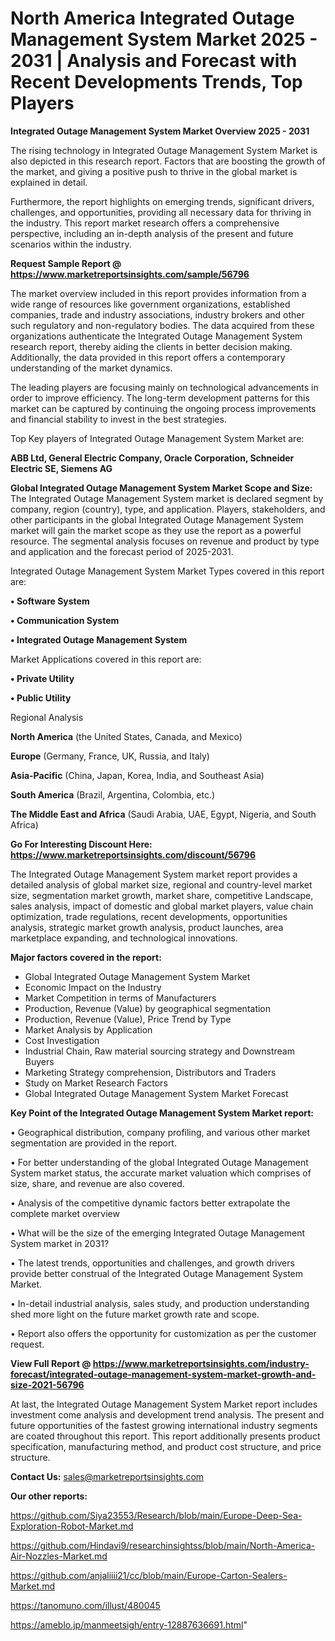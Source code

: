 # North America Integrated Outage Management System Market 2025 - 2031 | Analysis and Forecast with Recent Developments Trends, Top Players

<Strong> Integrated Outage Management System Market Overview 2025 - 2031</strong>

The rising technology in Integrated Outage Management System Market is also depicted in this research report. Factors that are boosting the growth of the market, and giving a positive push to thrive in the global market is explained in detail.

Furthermore, the report highlights on emerging trends, significant drivers, challenges, and opportunities, providing all necessary data for thriving in the industry. This report market research offers a comprehensive perspective, including an in-depth analysis of the present and future scenarios within the industry.

<strong>Request Sample Report @ <a href=https://www.marketreportsinsights.com/sample/56796>https://www.marketreportsinsights.com/sample/56796</a></strong>

The market overview included in this report provides information from a wide range of resources like government organizations, established companies, trade and industry associations, industry brokers and other such regulatory and non-regulatory bodies. The data acquired from these organizations authenticate the Integrated Outage Management System research report, thereby aiding the clients in better decision making. Additionally, the data provided in this report offers a contemporary understanding of the market dynamics.

The leading players are focusing mainly on technological advancements in order to improve efficiency. The long-term development patterns for this market can be captured by continuing the ongoing process improvements and financial stability to invest in the best strategies.

Top Key players of Integrated Outage Management System Market are:

<strong>ABB Ltd, General Electric Company, Oracle Corporation, Schneider Electric SE, Siemens AG</strong>

<strong><b>Global Integrated Outage Management System Market Scope and Size:</b></strong>
The Integrated Outage Management System market is declared segment by company, region (country), type, and application. Players, stakeholders, and other participants in the global Integrated Outage Management System market will gain the market scope as they use the report as a powerful resource. The segmental analysis focuses on revenue and product by type and application and the forecast period of 2025-2031.

Integrated Outage Management System Market Types covered in this report are:

<strong>• Software System

• Communication System

• Integrated Outage Management System</strong>

Market Applications covered in this report are:

<strong>• Private Utility

• Public Utility</strong> 

Regional Analysis

<strong>North America</strong> (the United States, Canada, and Mexico)

<strong>Europe</strong> (Germany, France, UK, Russia, and Italy)

<strong>Asia-Pacific</strong> (China, Japan, Korea, India, and Southeast Asia)

<strong>South America</strong> (Brazil, Argentina, Colombia, etc.)

<strong>The Middle East and Africa</strong> (Saudi Arabia, UAE, Egypt, Nigeria, and South Africa)

<strong>Go For Interesting Discount Here: <a href=https://www.marketreportsinsights.com/discount/56796>https://www.marketreportsinsights.com/discount/56796</a></strong>

The Integrated Outage Management System market report provides a detailed analysis of global market size, regional and country-level market size, segmentation market growth, market share, competitive Landscape, sales analysis, impact of domestic and global market players, value chain optimization, trade regulations, recent developments, opportunities analysis, strategic market growth analysis, product launches, area marketplace expanding, and technological innovations.

<strong><b>Major factors covered in the report:</b></strong>
<ul>
  <li>Global Integrated Outage Management System Market </li>
  <li>Economic Impact on the Industry</li>
  <li>Market Competition in terms of Manufacturers</li>
  <li>Production, Revenue (Value) by geographical segmentation</li>
  <li>Production, Revenue (Value), Price Trend by Type</li>
  <li>Market Analysis by Application</li>
  <li>Cost Investigation</li>
  <li>Industrial Chain, Raw material sourcing strategy and Downstream Buyers</li>
  <li>Marketing Strategy comprehension, Distributors and Traders</li>
  <li>Study on Market Research Factors</li>
  <li>Global Integrated Outage Management System Market Forecast</li>
</ul>

<strong><b>Key Point of the Integrated Outage Management System Market report:</b></strong>

• Geographical distribution, company profiling, and various other market segmentation are provided in the report.

• For better understanding of the global Integrated Outage Management System market status, the accurate market valuation which comprises of size, share, and revenue are also covered.

• Analysis of the competitive dynamic factors better extrapolate the complete market overview

• What will be the size of the emerging Integrated Outage Management System market in 2031?

• The latest trends, opportunities and challenges, and growth drivers provide better construal of the Integrated Outage Management System Market.

• In-detail industrial analysis, sales study, and production understanding shed more light on the future market growth rate and scope.

• Report also offers the opportunity for customization as per the customer request.

<strong><b>View Full Report @ <a href=https://www.marketreportsinsights.com/industry-forecast/integrated-outage-management-system-market-growth-and-size-2021-56796>https://www.marketreportsinsights.com/industry-forecast/integrated-outage-management-system-market-growth-and-size-2021-56796</a></b></strong>


At last, the Integrated Outage Management System Market report includes investment come analysis and development trend analysis. The present and future opportunities of the fastest growing international industry segments are coated throughout this report. This report additionally presents product specification, manufacturing method, and product cost structure, and price structure.

<strong>Contact Us:</strong>
sales@marketreportsinsights.com

<strong>Our other reports:</strong>

<a href=https://github.com/Siya23553/Research/blob/main/Europe-Deep-Sea-Exploration-Robot-Market.md>https://github.com/Siya23553/Research/blob/main/Europe-Deep-Sea-Exploration-Robot-Market.md</a>

<a href=https://github.com/Hindavi9/researchinsightss/blob/main/North-America-Air-Nozzles-Market.md>https://github.com/Hindavi9/researchinsightss/blob/main/North-America-Air-Nozzles-Market.md</a>

<a href=https://github.com/anjaliiii21/cc/blob/main/Europe-Carton-Sealers-Market.md>https://github.com/anjaliiii21/cc/blob/main/Europe-Carton-Sealers-Market.md</a>

<a href=https://tanomuno.com/illust/480045>https://tanomuno.com/illust/480045</a>

<a href=https://ameblo.jp/manmeetsigh/entry-12887636691.html>https://ameblo.jp/manmeetsigh/entry-12887636691.html</a>"
